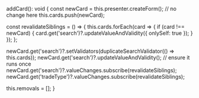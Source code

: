 addCard(): void {
  const newCard = this.presenter.createForm(); // no change here
  this.cards.push(newCard);

  const revalidateSiblings = () => {
    this.cards.forEach(card => {
      if (card !== newCard) {
        card.get('search')?.updateValueAndValidity({ onlySelf: true });
      }
    });
  };

  newCard.get('search')?.setValidators(duplicateSearchValidator(() => this.cards));
  newCard.get('search')?.updateValueAndValidity(); // ensure it runs once
  newCard.get('search')?.valueChanges.subscribe(revalidateSiblings);
  newCard.get('tradeType')?.valueChanges.subscribe(revalidateSiblings);

  this.removals = [];
}